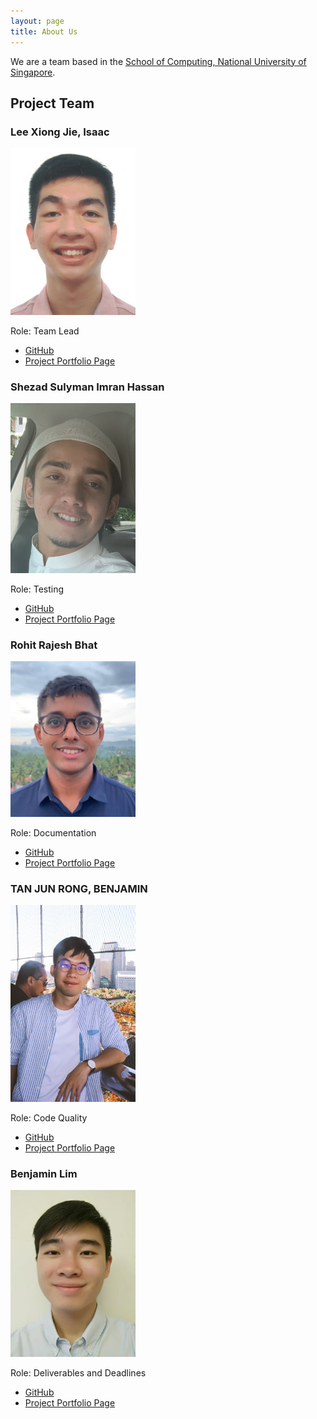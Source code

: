 ```yaml
---
layout: page
title: About Us
---
```


We are a team based in the [School of Computing, National University of Singapore](http://www.comp.nus.edu.sg).

## Project Team

### Lee Xiong Jie, Isaac

<img src="images/luminousleek.png" width="200px">

Role: Team Lead

* [GitHub](https://github.com/luminousleek)
* [Project Portfolio Page](team/luminousleek.html)

### Shezad Sulyman Imran Hassan

<img src="images/shezadhassan22.png" width="200px">

Role: Testing

* [GitHub](https://github.com/shezadhassan22)
* [Project Portfolio Page](team/shezadhassan22.html)

### Rohit Rajesh Bhat

<img src="images/rohit0718.png" width="200px">

Role: Documentation

* [GitHub](https://github.com/rohit0718)
* [Project Portfolio Page](team/rohit0718.html)

### TAN JUN RONG, BENJAMIN

<img src="images/bentanjunrong.png" width="200px">

Role: Code Quality

* [GitHub](https://github.com/bentanjunrong)
* [Project Portfolio Page](team/bentanjunrong.html)

### Benjamin Lim

<img src="images/itzblim.png" width="200px">

Role: Deliverables and Deadlines

* [GitHub](https://github.com/itzblim)
* [Project Portfolio Page](team/itzblim.html)

